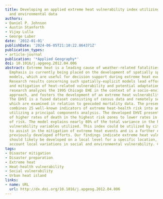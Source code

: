```yaml
---
title: Developing an applied extreme heat vulnerability index utilizing socioeconomic
  and environmental data
authors:
- Daniel P. Johnson
- Austin Stanforth
- Vijay Lulla
- George Luber
date: '2012-01-01'
publishDate: '2024-06-05T21:10:22.864371Z'
publication_types:
- article-journal
publication: '*Applied Geography*'
doi: 10.1016/j.apgeog.2012.04.006
abstract: Extreme heat is a leading cause of weather-related fatalities worldwide.
  Emphasis is currently being placed on the development of spatially specific vulnerability
  models, which are useful for decision support during extreme heat events (EHE).
  Research results concerning such spatially-explicit models lead efforts in preparation
  and mitigation of heat-related vulnerability and potential adaptation. The presented
  research analyzes the 1995 Chicago EHE in the context of a socio-environmental hazards
  approach, and fosters the development of an extreme heat vulnerability index (EHVI).
  The EHVI is a fused dataset consisting of census data and remotely sensed variables,
  which are examined in relation to geocoded mortality data. The presented analysis
  combines 25 well-known indicators of extreme heat-health risk into an applied index
  utilizing a principal components analysis. The developed EHVI presented a trend
  of higher rates of death in the highest risk zones to lower rates in lower zones
  of risk. The model explains nearly 80% of the total variance in the heat-health
  vulnerability variables utilized. This index could be utilized by city officials
  to assist in the mitigation of extreme heat events and is a further evolution of
  previously developed efforts. Our findings indicate extreme heat vulnerability models
  should likely be developed on a local level for a specific location, taking into
  account local variations in social and environmental vulnerability. © 2012.
tags:
- Disaster mitigation
- Disaster preparation
- Extreme heat
- Heat-health vulnerability
- Social vulnerability
- Urban heat island
links:
- name: URL
  url: http://dx.doi.org/10.1016/j.apgeog.2012.04.006
---
```

